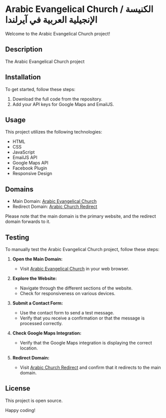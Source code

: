 # Arabic Evangelical Church / الكنيسة الإنجيلية العربية في آيرلندا

Welcome to the Arabic Evangelical Church project!

## Description

The Arabic Evangelical Church project 

## Installation

To get started, follow these steps:

1. Download the full code from the repository.
2. Add your API keys for Google Maps and EmailJS.

## Usage

This project utilizes the following technologies:

- HTML
- CSS
- JavaScript
- EmailJS API
- Google Maps API
- Facebook Plugin
- Responsive Design

## Domains

- Main Domain: [Arabic Evangelical Church](https://www.arabicevangelicalchurch.ie/)
- Redirect Domain: [Arabic Church Redirect](https://www.arabicchurch.ie/)

Please note that the main domain is the primary website, and the redirect domain forwards to it.

## Testing

To manually test the Arabic Evangelical Church project, follow these steps:

1. **Open the Main Domain:**
   - Visit [Arabic Evangelical Church](https://www.arabicevangelicalchurch.ie/) in your web browser.

2. **Explore the Website:**
   - Navigate through the different sections of the website.
   - Check for responsiveness on various devices.

3. **Submit a Contact Form:**
   - Use the contact form to send a test message.
   - Verify that you receive a confirmation or that the message is processed correctly.

4. **Check Google Maps Integration:**
   - Verify that the Google Maps integration is displaying the correct location.

5. **Redirect Domain:**
   - Visit [Arabic Church Redirect](https://www.arabicchurch.ie/) and confirm that it redirects to the main domain.

## License

This project is open source.

Happy coding!
